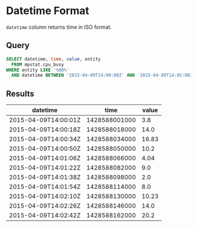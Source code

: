 # Datetime Format

`datetime` column returns time in ISO format.

## Query

```sql
SELECT datetime, time, value, entity 
  FROM mpstat.cpu_busy 
WHERE entity LIKE '%00%' 
  AND datetime BETWEEN '2015-04-09T14:00:00Z' AND '2015-04-09T14:05:00Z'
```

## Results

| datetime             | time          | value |
|----------------------|---------------|-------|
| 2015-04-09T14:00:01Z | 1428588001000 | 3.8   |
| 2015-04-09T14:00:18Z | 1428588018000 | 14.0  |
| 2015-04-09T14:00:34Z | 1428588034000 | 16.83 |
| 2015-04-09T14:00:50Z | 1428588050000 | 10.2  |
| 2015-04-09T14:01:06Z | 1428588066000 | 4.04  |
| 2015-04-09T14:01:22Z | 1428588082000 | 9.0   |
| 2015-04-09T14:01:38Z | 1428588098000 | 2.0   |
| 2015-04-09T14:01:54Z | 1428588114000 | 8.0   |
| 2015-04-09T14:02:10Z | 1428588130000 | 10.23 |
| 2015-04-09T14:02:26Z | 1428588146000 | 14.0  |
| 2015-04-09T14:02:42Z | 1428588162000 | 20.2  |

